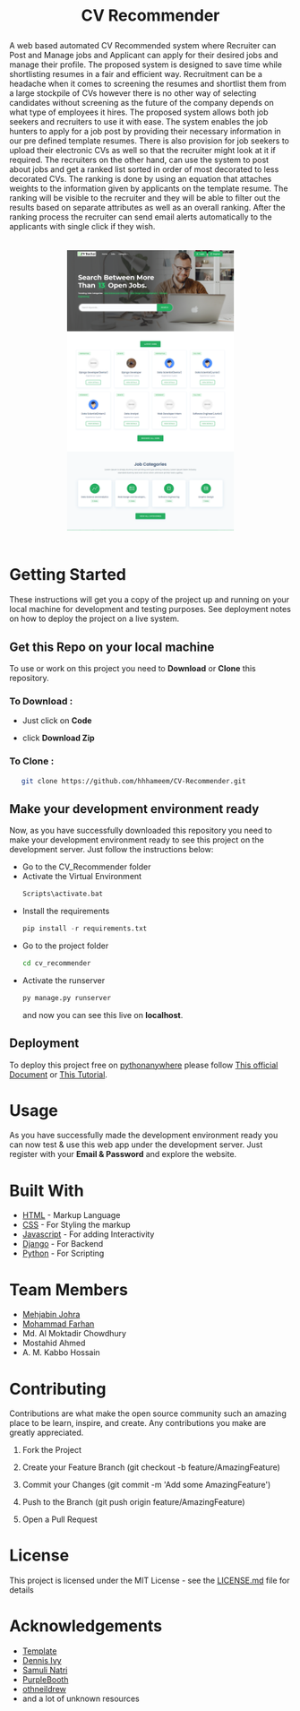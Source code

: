 # <p style="text-align: center;">CV Recommender</p>

A web based automated CV Recommended system where Recruiter can Post and Manage jobs and Applicant can apply for their desired jobs and manage their profile. The
proposed system is designed to save time while shortlisting resumes in a fair
and efficient way. Recruitment can be a headache when it comes to screening
the resumes and shortlist them from a large stockpile of CVs however there
is no other way of selecting candidates without screening as the future of the
company depends on what type of employees it hires. The proposed system
allows both job seekers and recruiters to use it with ease. The system enables
the job hunters to apply for a job post by providing their necessary information
in our pre defined template resumes. There is also provision for job seekers
to upload their electronic CVs as well so that the recruiter might look at it if
required. The recruiters on the other hand, can use the system to post about
jobs and get a ranked list sorted in order of most decorated to less decorated
CVs. The ranking is done by using an equation that attaches weights to the
information given by applicants on the template resume. The ranking will be
visible to the recruiter and they will be able to filter out the results based on
separate attributes as well as an overall ranking. After the ranking process the
recruiter can send email alerts automatically to the applicants with single click
if they wish.

<p align="center"> <img src="images/home.png" alt="MarineGEO circle logo" style="height:500px; width:auto; margin:20px; text-align:center"/></p>

# Getting Started

These instructions will get you a copy of the project up and running on your local machine for development and testing purposes. See deployment notes on how to deploy the project on a live system.

## Get this Repo on your local machine

To use or work on this project you need to **Download** or **Clone** this repository.

### To Download :

-   Just click on **Code**

-   click **Download Zip**

### To Clone :

```sh
   git clone https://github.com/hhhameem/CV-Recommender.git
```

## Make your development environment ready

Now, as you have successfully downloaded this repository you need to make your development environment ready to see this project on the development server. Just follow the instructions below:

-   Go to the CV_Recommender folder
-   Activate the Virtual Environment
    ```sh
    Scripts\activate.bat
    ```
-   Install the requirements
    ```py
    pip install -r requirements.txt
    ```
-   Go to the project folder
    ```sh
    cd cv_recommender
    ```
-   Activate the runserver
    ```py
    py manage.py runserver
    ```
    and now you can see this live on **localhost**.

## Deployment

To deploy this project free on [pythonanywhere](https://www.pythonanywhere.com/) please follow [This official Document](https://help.pythonanywhere.com/pages/DeployExistingDjangoProject/) or [This Tutorial](https://www.youtube.com/watch?v=Y4c4ickks2A).

# Usage

As you have successfully made the development environment ready you can now test & use this web app under the development server. Just register with your **Email & Password** and explore the website.

# Built With

-   [HTML](https://en.wikipedia.org/wiki/HTML) - Markup Language
-   [CSS](https://en.wikipedia.org/wiki/CSS) - For Styling the markup
-   [Javascript](https://www.javascript.com/) - For adding Interactivity
-   [Django](https://www.djangoproject.com/) - For Backend
-   [Python](https://www.python.org/) - For Scripting

# Team Members

-   [Mehjabin Johra](https://github.com/mjohra)
-   [Mohammad Farhan](https://github.com/farhanm9)
-   Md. Al Moktadir Chowdhury
-   Mostahid Ahmed
-   A. M. Kabbo Hossain

# Contributing

Contributions are what make the open source community such an amazing place to be learn, inspire, and create. Any contributions you make are greatly appreciated.

1. Fork the Project

2. Create your Feature Branch (git checkout -b feature/AmazingFeature)

3. Commit your Changes (git commit -m 'Add some AmazingFeature')

4. Push to the Branch (git push origin feature/AmazingFeature)

5. Open a Pull Request

# License

This project is licensed under the MIT License - see the [LICENSE.md](LICENSE.md) file for details

# Acknowledgements

-   [Template](https://themeforest.net/item/jobhit-job-portal-html-template/29922683)
-   [Dennis Ivy](https://www.youtube.com/channel/UCTZRcDjjkVajGL6wd76UnGg)
-   [Samuli Natri](https://www.youtube.com/channel/UC_F-PRC-SXbaGj_kmMZSotA)
-   [PurpleBooth](https://gist.github.com/PurpleBooth/109311bb0361f32d87a2)
-   [othneildrew](https://github.com/othneildrew/Best-README-Template/blob/master/README.md)
-   and a lot of unknown resources
